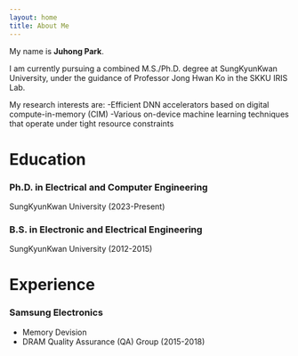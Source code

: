 ```yaml
---
layout: home
title: About Me
---
```

My name is **Juhong Park**. 

I am currently pursuing a combined M.S./Ph.D. degree at SungKyunKwan University, under the guidance of Professor Jong Hwan Ko in the SKKU IRIS Lab.

My research interests are:
-Efficient DNN accelerators based on digital compute-in-memory (CIM)
-Various on-device machine learning techniques that operate under tight resource constraints

# **Education**
### Ph.D. in Electrical and Computer Engineering   
SungKyunKwan University (2023-Present)
### B.S. in Electronic and Electrical Engineering   
SungKyunKwan University (2012-2015)

# **Experience**
### Samsung Electronics
- Memory Devision
- DRAM Quality Assurance (QA) Group (2015-2018)
